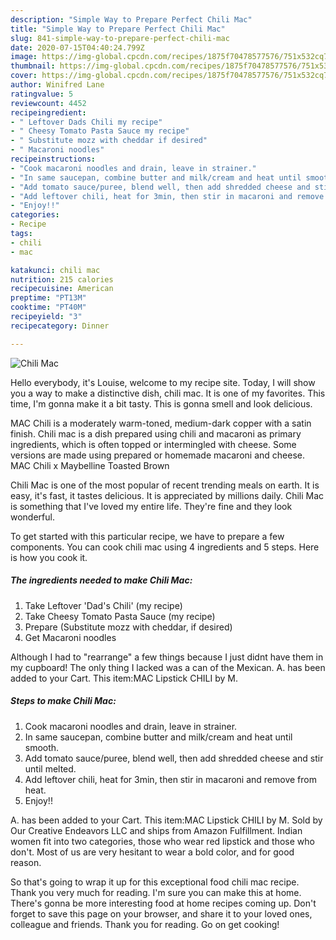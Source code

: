 ```yaml
---
description: "Simple Way to Prepare Perfect Chili Mac"
title: "Simple Way to Prepare Perfect Chili Mac"
slug: 841-simple-way-to-prepare-perfect-chili-mac
date: 2020-07-15T04:40:24.799Z
image: https://img-global.cpcdn.com/recipes/1875f70478577576/751x532cq70/chili-mac-recipe-main-photo.jpg
thumbnail: https://img-global.cpcdn.com/recipes/1875f70478577576/751x532cq70/chili-mac-recipe-main-photo.jpg
cover: https://img-global.cpcdn.com/recipes/1875f70478577576/751x532cq70/chili-mac-recipe-main-photo.jpg
author: Winifred Lane
ratingvalue: 5
reviewcount: 4452
recipeingredient:
- " Leftover Dads Chili my recipe"
- " Cheesy Tomato Pasta Sauce my recipe"
- " Substitute mozz with cheddar if desired"
- " Macaroni noodles"
recipeinstructions:
- "Cook macaroni noodles and drain, leave in strainer."
- "In same saucepan, combine butter and milk/cream and heat until smooth."
- "Add tomato sauce/puree, blend well, then add shredded cheese and stir until melted."
- "Add leftover chili, heat for 3min, then stir in macaroni and remove from heat."
- "Enjoy!!"
categories:
- Recipe
tags:
- chili
- mac

katakunci: chili mac 
nutrition: 215 calories
recipecuisine: American
preptime: "PT13M"
cooktime: "PT40M"
recipeyield: "3"
recipecategory: Dinner

---
```



![Chili Mac](https://img-global.cpcdn.com/recipes/1875f70478577576/751x532cq70/chili-mac-recipe-main-photo.jpg)

Hello everybody, it's Louise, welcome to my recipe site. Today, I will show you a way to make a distinctive dish, chili mac. It is one of my favorites. This time, I'm gonna make it a bit tasty. This is gonna smell and look delicious.

MAC Chili is a moderately warm-toned, medium-dark copper with a satin finish. Chili mac is a dish prepared using chili and macaroni as primary ingredients, which is often topped or intermingled with cheese. Some versions are made using prepared or homemade macaroni and cheese. MAC Chili x Maybelline Toasted Brown

Chili Mac is one of the most popular of recent trending meals on earth. It is easy, it's fast, it tastes delicious. It is appreciated by millions daily. Chili Mac is something that I've loved my entire life. They're fine and they look wonderful.


To get started with this particular recipe, we have to prepare a few components. You can cook chili mac using 4 ingredients and 5 steps. Here is how you cook it.

<!--inarticleads1-->

##### The ingredients needed to make Chili Mac:

1. Take  Leftover &#39;Dad&#39;s Chili&#39; (my recipe)
1. Take  Cheesy Tomato Pasta Sauce (my recipe)
1. Prepare  (Substitute mozz with cheddar, if desired)
1. Get  Macaroni noodles


Although I had to &#34;rearrange&#34; a few things because I just didnt have them in my cupboard! The only thing I lacked was a can of the Mexican. A. has been added to your Cart. This item:MAC Lipstick CHILI by M. 

<!--inarticleads2-->

##### Steps to make Chili Mac:

1. Cook macaroni noodles and drain, leave in strainer.
1. In same saucepan, combine butter and milk/cream and heat until smooth.
1. Add tomato sauce/puree, blend well, then add shredded cheese and stir until melted.
1. Add leftover chili, heat for 3min, then stir in macaroni and remove from heat.
1. Enjoy!!


A. has been added to your Cart. This item:MAC Lipstick CHILI by M. Sold by Our Creative Endeavors LLC and ships from Amazon Fulfillment. Indian women fit into two categories, those who wear red lipstick and those who don&#39;t. Most of us are very hesitant to wear a bold color, and for good reason. 

So that's going to wrap it up for this exceptional food chili mac recipe. Thank you very much for reading. I'm sure you can make this at home. There's gonna be more interesting food at home recipes coming up. Don't forget to save this page on your browser, and share it to your loved ones, colleague and friends. Thank you for reading. Go on get cooking!
